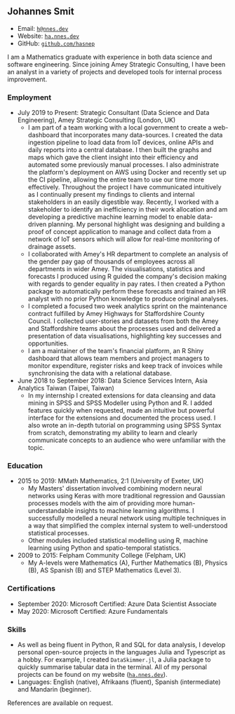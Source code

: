 ## Johannes Smit

- Email: [`h@nnes.dev`](mailto:h@nnes.dev)
- Website: [`ha.nnes.dev`](https://ha.nnes.dev/)
- GitHub: [`github.com/hasnep`](https://github.com/hasnep/)

I am a Mathematics graduate with experience in both data science and software engineering.
Since joining Amey Strategic Consulting, I have been an analyst in a variety of projects and developed tools for internal process improvement.

### Employment

- July 2019 to Present: Strategic Consultant (Data Science and Data Engineering), Amey Strategic Consulting (London, UK)
  - I am part of a team working with a local government to create a web-dashboard that incorporates many data-sources.
    I created the data ingestion pipeline to load data from IoT devices, online APIs and daily reports into a central database.
    I then built the graphs and maps which gave the client insight into their efficiency and automated some previously manual processes.
    I also administrate the platform's deployment on AWS using Docker and recently set up the CI pipeline, allowing the entire team to use our time more effectively.
    Throughout the project I have communicated intuitively as I continually present my findings to clients and internal stakeholders in an easily digestible way.
    Recently, I worked with a stakeholder to identify an inefficiency in their work allocation and am developing a predictive machine learning model to enable data-driven planning.
    My personal highlight was designing and building a proof of concept application to manage and collect data from a network of IoT sensors which will allow for real-time monitoring of drainage assets.
  - I collaborated with Amey's HR department to complete an analysis of the gender pay gap of thousands of employees across all departments in wider Amey.
    The visualisations, statistics and forecasts I produced using R guided the company's decision making with regards to gender equality in pay rates.
    I then created a Python package to automatically perform these forecasts and trained an HR analyst with no prior Python knowledge to produce original analyses.
  - I completed a focused two week analytics sprint on the maintenance contract fulfilled by Amey Highways for Staffordshire County Council.
    I collected user-stories and datasets from both the Amey and Staffordshire teams about the processes used and delivered a presentation of data visualisations, highlighting key successes and opportunities.
  - I am a maintainer of the team's financial platform, an R Shiny dashboard that allows team members and project managers to monitor expenditure, register risks and keep track of invoices while synchronising the data with a relational database.
- June 2018 to September 2018: Data Science Services Intern, Asia Analytics Taiwan (Taipei, Taiwan)
  - In my internship I created extensions for data cleansing and data mining in SPSS and SPSS Modeller using Python and R.
    I added features quickly when requested, made an intuitive but powerful interface for the extensions and documented the process used.
    I also wrote an in-depth tutorial on programming using SPSS Syntax from scratch, demonstrating my ability to learn and clearly communicate concepts to an audience who were unfamiliar with the topic.

### Education

- 2015 to 2019: MMath Mathematics, 2:1 (University of Exeter, UK)
  - My Masters' dissertation involved combining modern neural networks using Keras with more traditional regression and Gaussian processes models with the aim of providing more human-understandable insights to machine learning algorithms.
    I successfully modelled a neural network using multiple techniques in a way that simplified the complex internal system to well-understood statistical processes.
  - Other modules included statistical modelling using R, machine learning using Python and spatio-temporal statistics.
- 2009 to 2015: Felpham Community College (Felpham, UK)
  - My A-levels were Mathematics (A), Further Mathematics (B), Physics (B), AS Spanish (B) and STEP Mathematics (Level 3).

### Certifications

- September 2020: Microsoft Certified: Azure Data Scientist Associate
- May 2020: Microsoft Certified: Azure Fundamentals

### Skills

- As well as being fluent in Python, R and SQL for data analysis, I develop personal open-source projects in the languages Julia and Typescript as a hobby.
  For example, I created `DataSkimmer.jl`, a Julia package to quickly summarise tabular data in the terminal.
  All of my personal projects can be found on my website ([`ha.nnes.dev`](https://ha.nnes.dev/)).
- Languages: English (native), Afrikaans (fluent), Spanish (intermediate) and Mandarin (beginner).

References are available on request.
